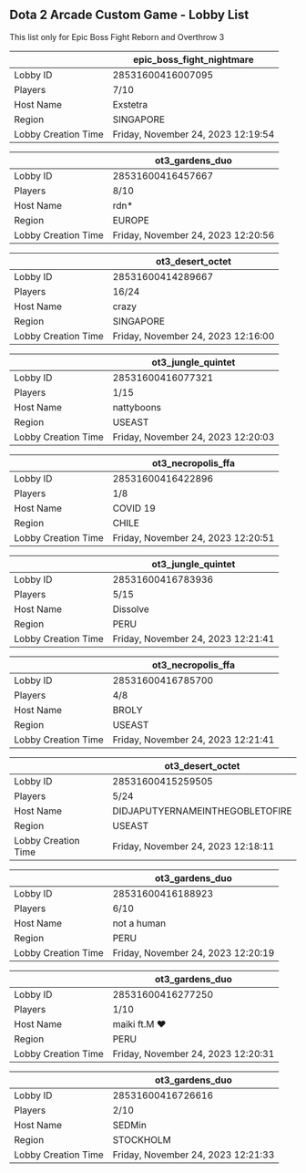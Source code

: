 ## Dota 2 Arcade Custom Game - Lobby List

This list only for Epic Boss Fight Reborn and Overthrow 3

|  | epic_boss_fight_nightmare |
| ------ | ------ |
| Lobby ID | 28531600416007095 |
| Players | 7/10 |
| Host Name | Exstetra |
| Region | SINGAPORE |
| Lobby Creation Time | Friday, November 24, 2023 12:19:54 |


|  | ot3_gardens_duo |
| ------ | ------ |
| Lobby ID | 28531600416457667 |
| Players | 8/10 |
| Host Name | rdn* |
| Region | EUROPE |
| Lobby Creation Time | Friday, November 24, 2023 12:20:56 |


|  | ot3_desert_octet |
| ------ | ------ |
| Lobby ID | 28531600414289667 |
| Players | 16/24 |
| Host Name | crazy |
| Region | SINGAPORE |
| Lobby Creation Time | Friday, November 24, 2023 12:16:00 |


|  | ot3_jungle_quintet |
| ------ | ------ |
| Lobby ID | 28531600416077321 |
| Players | 1/15 |
| Host Name | nattyboons |
| Region | USEAST |
| Lobby Creation Time | Friday, November 24, 2023 12:20:03 |


|  | ot3_necropolis_ffa |
| ------ | ------ |
| Lobby ID | 28531600416422896 |
| Players | 1/8 |
| Host Name | COVID 19 |
| Region | CHILE |
| Lobby Creation Time | Friday, November 24, 2023 12:20:51 |


|  | ot3_jungle_quintet |
| ------ | ------ |
| Lobby ID | 28531600416783936 |
| Players | 5/15 |
| Host Name | Dissolve |
| Region | PERU |
| Lobby Creation Time | Friday, November 24, 2023 12:21:41 |


|  | ot3_necropolis_ffa |
| ------ | ------ |
| Lobby ID | 28531600416785700 |
| Players | 4/8 |
| Host Name | BROLY |
| Region | USEAST |
| Lobby Creation Time | Friday, November 24, 2023 12:21:41 |


|  | ot3_desert_octet |
| ------ | ------ |
| Lobby ID | 28531600415259505 |
| Players | 5/24 |
| Host Name | DIDJAPUTYERNAMEINTHEGOBLETOFIRE |
| Region | USEAST |
| Lobby Creation Time | Friday, November 24, 2023 12:18:11 |


|  | ot3_gardens_duo |
| ------ | ------ |
| Lobby ID | 28531600416188923 |
| Players | 6/10 |
| Host Name | not a human |
| Region | PERU |
| Lobby Creation Time | Friday, November 24, 2023 12:20:19 |


|  | ot3_gardens_duo |
| ------ | ------ |
| Lobby ID | 28531600416277250 |
| Players | 1/10 |
| Host Name | maiki ft.M ♥ |
| Region | PERU |
| Lobby Creation Time | Friday, November 24, 2023 12:20:31 |


|  | ot3_gardens_duo |
| ------ | ------ |
| Lobby ID | 28531600416726616 |
| Players | 2/10 |
| Host Name | SEDMin |
| Region | STOCKHOLM |
| Lobby Creation Time | Friday, November 24, 2023 12:21:33 |



